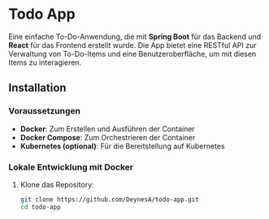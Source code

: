 # Todo App

Eine einfache To-Do-Anwendung, die mit **Spring Boot** für das Backend und **React** für das Frontend erstellt wurde. Die App bietet eine RESTful API zur Verwaltung von To-Do-Items und eine Benutzeroberfläche, um mit diesen Items zu interagieren.

## Installation

### Voraussetzungen

- **Docker**: Zum Erstellen und Ausführen der Container
- **Docker Compose**: Zum Orchestrieren der Container
- **Kubernetes (optional)**: Für die Bereitstellung auf Kubernetes

### Lokale Entwicklung mit Docker

1. Klone das Repository:

   ```bash
   git clone https://github.com/DeynesA/todo-app.git
   cd todo-app